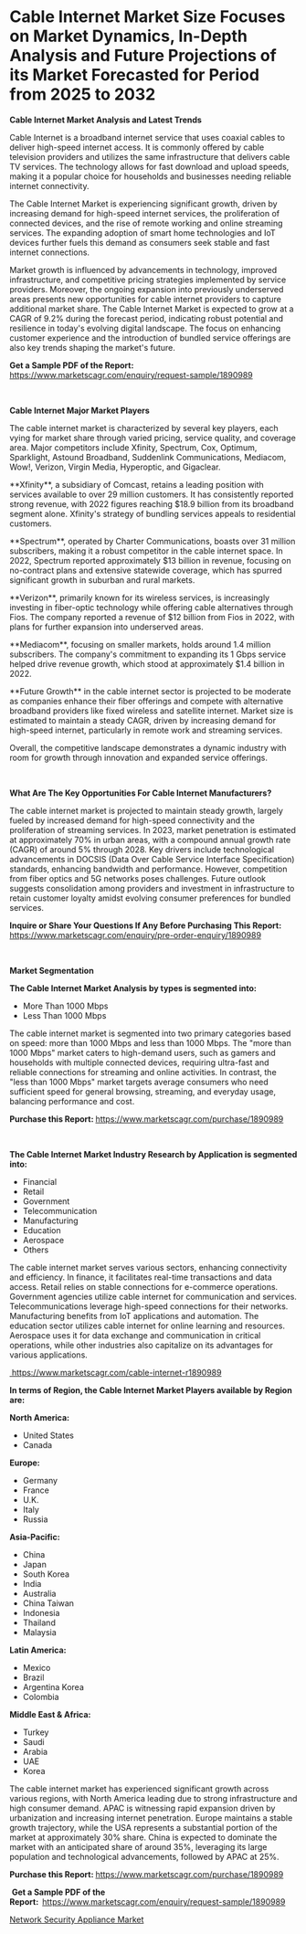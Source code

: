 <p><h1>Cable Internet Market Size Focuses on Market Dynamics, In-Depth Analysis and Future Projections of its Market Forecasted for Period from 2025 to 2032</h1></p><p><strong>Cable Internet Market Analysis and Latest Trends</strong></p>
<p><p>Cable Internet is a broadband internet service that uses coaxial cables to deliver high-speed internet access. It is commonly offered by cable television providers and utilizes the same infrastructure that delivers cable TV services. The technology allows for fast download and upload speeds, making it a popular choice for households and businesses needing reliable internet connectivity.</p><p>The Cable Internet Market is experiencing significant growth, driven by increasing demand for high-speed internet services, the proliferation of connected devices, and the rise of remote working and online streaming services. The expanding adoption of smart home technologies and IoT devices further fuels this demand as consumers seek stable and fast internet connections.</p><p>Market growth is influenced by advancements in technology, improved infrastructure, and competitive pricing strategies implemented by service providers. Moreover, the ongoing expansion into previously underserved areas presents new opportunities for cable internet providers to capture additional market share. The Cable Internet Market is expected to grow at a CAGR of 9.2% during the forecast period, indicating robust potential and resilience in today's evolving digital landscape. The focus on enhancing customer experience and the introduction of bundled service offerings are also key trends shaping the market's future.</p></p>
<p><strong>Get a Sample PDF of the Report:&nbsp;</strong> <a href="https://www.marketscagr.com/enquiry/request-sample/1890989?utm_campaign=2991&utm_medium=2&utm_source=Github&utm_content=ia&utm_term=08042025&utm_id=cable-internet">https://www.marketscagr.com/enquiry/request-sample/1890989</a></p>
<p>&nbsp;</p>
<p><strong>Cable Internet Major Market Players</strong></p>
<p><p>The cable internet market is characterized by several key players, each vying for market share through varied pricing, service quality, and coverage area. Major competitors include Xfinity, Spectrum, Cox, Optimum, Sparklight, Astound Broadband, Suddenlink Communications, Mediacom, Wow!, Verizon, Virgin Media, Hyperoptic, and Gigaclear.</p><p>**Xfinity**, a subsidiary of Comcast, retains a leading position with services available to over 29 million customers. It has consistently reported strong revenue, with 2022 figures reaching $18.9 billion from its broadband segment alone. Xfinity's strategy of bundling services appeals to residential customers.</p><p>**Spectrum**, operated by Charter Communications, boasts over 31 million subscribers, making it a robust competitor in the cable internet space. In 2022, Spectrum reported approximately $13 billion in revenue, focusing on no-contract plans and extensive statewide coverage, which has spurred significant growth in suburban and rural markets.</p><p>**Verizon**, primarily known for its wireless services, is increasingly investing in fiber-optic technology while offering cable alternatives through Fios. The company reported a revenue of $12 billion from Fios in 2022, with plans for further expansion into underserved areas.</p><p>**Mediacom**, focusing on smaller markets, holds around 1.4 million subscribers. The company's commitment to expanding its 1 Gbps service helped drive revenue growth, which stood at approximately $1.4 billion in 2022.</p><p>**Future Growth** in the cable internet sector is projected to be moderate as companies enhance their fiber offerings and compete with alternative broadband providers like fixed wireless and satellite internet. Market size is estimated to maintain a steady CAGR, driven by increasing demand for high-speed internet, particularly in remote work and streaming services.</p><p>Overall, the competitive landscape demonstrates a dynamic industry with room for growth through innovation and expanded service offerings.</p></p>
<p>&nbsp;</p>
<p><strong>What Are The Key Opportunities For Cable Internet Manufacturers?</strong></p>
<p><p>The cable internet market is projected to maintain steady growth, largely fueled by increased demand for high-speed connectivity and the proliferation of streaming services. In 2023, market penetration is estimated at approximately 70% in urban areas, with a compound annual growth rate (CAGR) of around 5% through 2028. Key drivers include technological advancements in DOCSIS (Data Over Cable Service Interface Specification) standards, enhancing bandwidth and performance. However, competition from fiber optics and 5G networks poses challenges. Future outlook suggests consolidation among providers and investment in infrastructure to retain customer loyalty amidst evolving consumer preferences for bundled services.</p></p>
<p><strong>Inquire or Share Your Questions If Any Before Purchasing This Report:</strong> <a href="https://www.marketscagr.com/enquiry/pre-order-enquiry/1890989?utm_campaign=2991&utm_medium=2&utm_source=Github&utm_content=ia&utm_term=08042025&utm_id=cable-internet">https://www.marketscagr.com/enquiry/pre-order-enquiry/1890989</a></p>
<p>&nbsp;</p>
<p><strong>Market Segmentation</strong></p>
<p><strong>The Cable Internet Market Analysis by types is segmented into:</strong></p>
<p><ul><li>More Than 1000 Mbps</li><li>Less Than 1000 Mbps</li></ul></p>
<p><p>The cable internet market is segmented into two primary categories based on speed: more than 1000 Mbps and less than 1000 Mbps. The "more than 1000 Mbps" market caters to high-demand users, such as gamers and households with multiple connected devices, requiring ultra-fast and reliable connections for streaming and online activities. In contrast, the "less than 1000 Mbps" market targets average consumers who need sufficient speed for general browsing, streaming, and everyday usage, balancing performance and cost.</p></p>
<p><strong>Purchase this Report:&nbsp;</strong><a href="https://www.marketscagr.com/purchase/1890989?utm_campaign=2991&utm_medium=2&utm_source=Github&utm_content=ia&utm_term=08042025&utm_id=cable-internet">https://www.marketscagr.com/purchase/1890989</a></p>
<p>&nbsp;</p>
<p><strong>The Cable Internet Market Industry Research by Application is segmented into:</strong></p>
<p><ul><li>Financial</li><li>Retail</li><li>Government</li><li>Telecommunication</li><li>Manufacturing</li><li>Education</li><li>Aerospace</li><li>Others</li></ul></p>
<p><p>The cable internet market serves various sectors, enhancing connectivity and efficiency. In finance, it facilitates real-time transactions and data access. Retail relies on stable connections for e-commerce operations. Government agencies utilize cable internet for communication and services. Telecommunications leverage high-speed connections for their networks. Manufacturing benefits from IoT applications and automation. The education sector utilizes cable internet for online learning and resources. Aerospace uses it for data exchange and communication in critical operations, while other industries also capitalize on its advantages for various applications.</p></p>
<p><a href="https://www.marketscagr.com/cable-internet-r1890989?utm_campaign=2991&utm_medium=2&utm_source=Github&utm_content=ia&utm_term=08042025&utm_id=cable-internet">&nbsp;https://www.marketscagr.com/cable-internet-r1890989</a></p>
<p><strong>In terms of Region, the Cable Internet Market Players available by Region are:</strong></p>
<p>
    <p> <strong> North America: </strong>
        <ul>
            <li>United States</li>
            <li>Canada</li>
        </ul>
        </p> 
    <p> <strong> Europe: </strong>
        <ul>
            <li>Germany</li>
            <li>France</li>
            <li>U.K.</li>
            <li>Italy</li>
            <li>Russia</li>
        </ul>
        </p> 
    <p> <strong> Asia-Pacific: </strong>
        <ul>
            <li>China</li>
            <li>Japan</li>
            <li>South Korea</li>
            <li>India</li>
            <li>Australia</li>
            <li>China Taiwan</li>
            <li>Indonesia</li>
            <li>Thailand</li>
            <li>Malaysia</li>
        </ul>
        </p> 
    <p> <strong> Latin America: </strong>
        <ul>
            <li>Mexico</li>
            <li>Brazil</li>
            <li>Argentina Korea</li>
            <li>Colombia</li>
        </ul>
        </p> 
    <p> <strong> Middle East & Africa: </strong>
        <ul>
            <li>Turkey</li>
            <li>Saudi</li>
            <li>Arabia</li>
            <li>UAE</li>
            <li>Korea</li>
        </ul>
    </p>
    </p>
<p><p>The cable internet market has experienced significant growth across various regions, with North America leading due to strong infrastructure and high consumer demand. APAC is witnessing rapid expansion driven by urbanization and increasing internet penetration. Europe maintains a stable growth trajectory, while the USA represents a substantial portion of the market at approximately 30% share. China is expected to dominate the market with an anticipated share of around 35%, leveraging its large population and technological advancements, followed by APAC at 25%.</p></p>
<p><strong>Purchase this Report: </strong><a href="https://www.marketscagr.com/purchase/1890989?utm_campaign=2991&utm_medium=2&utm_source=Github&utm_content=ia&utm_term=08042025&utm_id=cable-internet">https://www.marketscagr.com/purchase/1890989</a></p>
<p>&nbsp;<strong>Get a Sample PDF of the Report:&nbsp;&nbsp;</strong><a href="https://www.marketscagr.com/enquiry/request-sample/1890989?utm_campaign=2991&utm_medium=2&utm_source=Github&utm_content=ia&utm_term=08042025&utm_id=cable-internet">https://www.marketscagr.com/enquiry/request-sample/1890989</a></p>
<p><strong></strong></p>
<p><p><a href="https://github.com/ternainglin/Market-Research-Report-List-1/blob/main/network-security-appliance-market.md?utm_campaign=2991&utm_medium=2&utm_source=Github&utm_content=ia&utm_term=08042025&utm_id=cable-internet">Network Security Appliance Market</a></p></p>